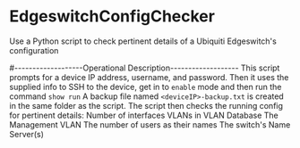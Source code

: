 # EdgeswitchConfigChecker
Use a Python script to check pertinent details of a Ubiquiti Edgeswitch's configuration

#-------------------Operational Description-------------------
This script prompts for a device IP address, username, and password. Then it uses the supplied info to SSH to the device, get in to `enable` mode and then run the command `show run`
A backup file named `<deviceIP>-backup.txt` is created in the same folder as the script.
The script then checks the running config for pertinent details:
	Number of interfaces
	VLANs in VLAN Database
	The Management VLAN
	The number of users as their names
	The switch's Name Server(s)